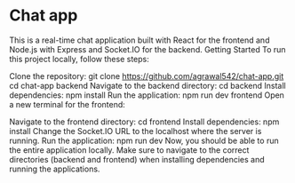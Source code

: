 <h1>Chat app</h1>
This is a real-time chat application built with React for the frontend and Node.js with Express and Socket.IO for the backend.
Getting Started
To run this project locally, follow these steps:

Clone the repository:
git clone https://github.com/agrawal542/chat-app.git
cd chat-app
backend
Navigate to the backend directory:
cd backend
Install dependencies:
npm install
Run the application:
npm run dev
frontend
Open a new terminal for the frontend:

Navigate to the frontend directory:
cd frontend
Install dependencies:
npm install
Change the Socket.IO URL to the localhost where the server is running.
Run the application:
npm run dev
Now, you should be able to run the entire application locally. Make sure to navigate to the correct directories (backend and frontend) when installing dependencies and running the applications.
